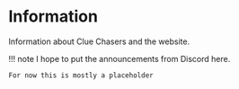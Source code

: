 # Information

Information about Clue Chasers and the website.

!!! note
    I hope to put the announcements from Discord here.

    For now this is mostly a placeholder
    
